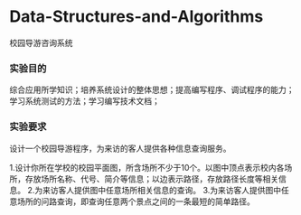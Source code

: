# Data-Structures-and-Algorithms
校园导游咨询系统

### 实验目的
综合应用所学知识；培养系统设计的整体思想；提高编写程序、调试程序的能力；学习系统测试的方法；学习编写技术文档； 

### 实验要求
设计一个校园导游程序，为来访的客人提供各种信息查询服务。 

1.设计你所在学校的校园平面图，所含场所不少于10个。以图中顶点表示校内各场所，存放场所名称、代号、简介等信息；以边表示路径，存放路径长度等相关信息。 
2.为来访客人提供图中任意场所相关信息的查询。 
3.为来访客人提供图中任意场所的问路查询，即查询任意两个景点之间的一条最短的简单路径。 
